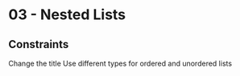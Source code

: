 # 03 - Nested Lists

## Constraints
 Change the title
 Use different types for ordered and unordered lists